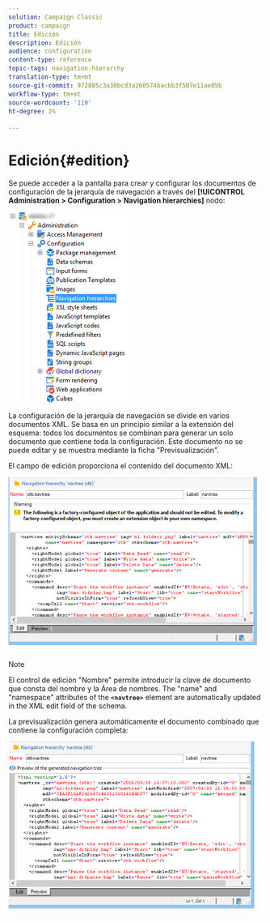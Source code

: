 ```yaml
---
solution: Campaign Classic
product: campaign
title: Edición
description: Edición
audience: configuration
content-type: reference
topic-tags: navigation-hierarchy
translation-type: tm+mt
source-git-commit: 972885c3a38bcd3a260574bacbb3f507e11ae05b
workflow-type: tm+mt
source-wordcount: '119'
ht-degree: 2%

---
```



# Edición{#edition}

Se puede acceder a la pantalla para crear y configurar los documentos de configuración de la jerarquía de navegación a través del **[!UICONTROL Administration > Configuration > Navigation hierarchies]** nodo:

![](assets/d_ncs_integration_navigation_arbo.png)

La configuración de la jerarquía de navegación se divide en varios documentos XML. Se basa en un principio similar a la extensión del esquema: todos los documentos se combinan para generar un solo documento que contiene toda la configuración. Este documento no se puede editar y se muestra mediante la ficha &quot;Previsualización&quot;.

El campo de edición proporciona el contenido del documento XML:

![](assets/d_ncs_integration_navigation_edit.png)

>[!NOTE]
>
>El control de edición &quot;Nombre&quot; permite introducir la clave de documento que consta del nombre y la Área de nombres. The &quot;name&quot; and &quot;namespace&quot; attributes of the **`<navtree>`** element are automatically updated in the XML edit field of the schema.

La previsualización genera automáticamente el documento combinado que contiene la configuración completa:

![](assets/d_ncs_integration_navigation_preview.png)

